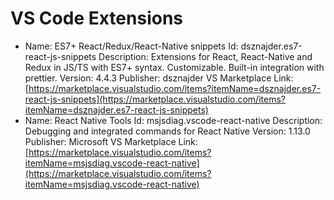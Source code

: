 # VS Code Extensions

* Name: ES7+ React/Redux/React-Native snippets Id: dsznajder.es7-react-js-snippets Description: Extensions for React, React-Native and Redux in JS/TS with ES7+ syntax. Customizable. Built-in integration with prettier. Version: 4.4.3 Publisher: dsznajder VS Marketplace Link: [https://marketplace.visualstudio.com/items?itemName=dsznajder.es7-react-js-snippets](https://marketplace.visualstudio.com/items?itemName=dsznajder.es7-react-js-snippets)
* Name: React Native Tools Id: msjsdiag.vscode-react-native Description: Debugging and integrated commands for React Native Version: 1.13.0 Publisher: Microsoft VS Marketplace Link: [https://marketplace.visualstudio.com/items?itemName=msjsdiag.vscode-react-native](https://marketplace.visualstudio.com/items?itemName=msjsdiag.vscode-react-native)
